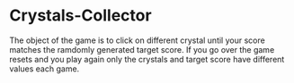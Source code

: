 # Crystals-Collector

The object of the game is to click on different crystal until your score matches the ramdomly generated target score. If you go over the game resets and you play again only the crystals and target score have different values each game.
